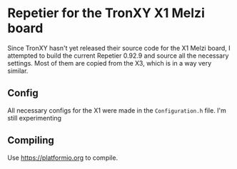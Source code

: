 # Repetier for the TronXY X1 Melzi board

Since TronXY hasn't yet released their source code for the X1 Melzi board, I attempted to build the current Repetier 0.92.9 and source all the necessary settings. Most of them are copied from the X3, which is in a way very similar.


## Config

All necessary configs for the X1 were made in the `Configuration.h` file.
I'm still experimenting


## Compiling

Use https://platformio.org to compile.
